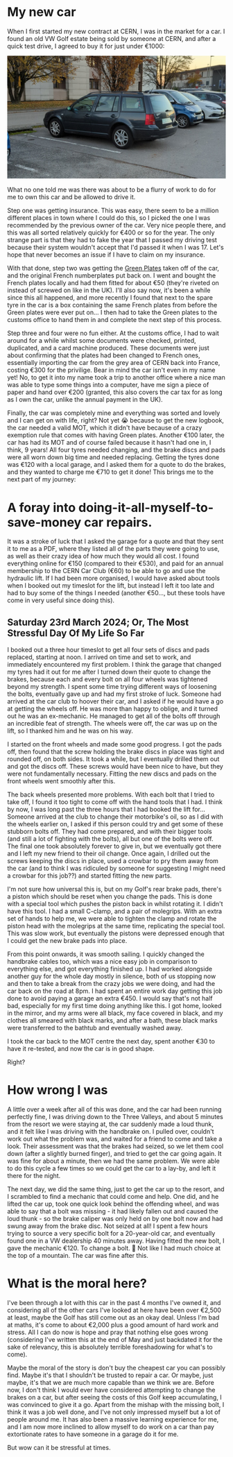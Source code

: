 [//]: # (My foray into the world of cars)
[//]: # (08/04/2024)
# My new car

When I first started my new contract at CERN, I was in the market for a car.  I found an old VW Golf estate being sold by someone at CERN, and after a quick test drive, I agreed to buy it for just under €1000:

![](https://raw.githubusercontent.com/vtrodd/blogposts/master/content/car.jpg)

What no one told me was there was about to be a flurry of work to do for me to own this car and be allowed to drive it.

Step one was getting insurance. This was easy, there seem to be a million different places in town where I could do this, so I picked the one I was recommended by the previous owner of the car.  Very nice people there, and this was all sorted relatively quickly for €400 or so for the year.  The only strange part is that they had to fake the year that I passed my driving test because their system wouldn't accept that I'd passed it when I was 17. Let's hope that never becomes an issue if I have to claim on my insurance.

With that done, step two was getting the [Green Plates](https://admin-eguide.web.cern.ch/en/procedure/green-plates) taken off of the car, and the original French numberplates put back on.  I went and bought the French plates locally and had them fitted for about €50 (they're riveted on instead of screwed on like in the UK).  I'll also say now, it's been a while since this all happened, and more recently I found that next to the spare tyre in the car is a box containing the same French plates from before the Green plates were ever put on...  I then had to take the Green plates to the customs office to hand them in and complete the next step of this process.

Step three and four were no fun either.  At the customs office, I had to wait around for a while whilst some documents were checked, printed, duplicated, and a card machine produced.  These documents were just about confirming that the plates had been changed to French ones, essentially importing the car from the grey area of CERN back into France, costing €300 for the privilige.  Bear in mind the car isn't even in my name yet!  No, to get it into my name took a trip to another office where a nice man was able to type some things into a computer, have me sign a piece of paper and hand over €200 (granted, this also covers the car tax for as long as I own the car, unlike the annual payment in the UK).

Finally, the car was completely mine and everything was sorted and lovely and I can get on with life, right?  Not yet 😭 because to get the new logbook, the car needed a valid MOT, which it didn't have because of a crazy exemption rule that comes with having Green plates.  Another €100 later, the car has had its MOT and of course failed because it hasn't had one in, I think, 9 years!  All four tyres needed changing, and the brake discs and pads were all worn down big time and needed replacing.  Getting the tyres done was €120 with a local garage, and I asked them for a quote to do the brakes, and they wanted to charge me €710 to get it done!  This brings me to the next part of my journey:

# A foray into doing-it-all-myself-to-save-money car repairs.

It was a stroke of luck that I asked the garage for a quote and that they sent it to me as a PDF, where they listed all of the parts they were going to use, as well as their crazy idea of how much they would all cost.  I found everything online for €150 (compared to their €530), and paid for an annual membership to the CERN Car Club (€60) to be able to go and use the hydraulic lift.  If I had been more organised, I would have asked about tools when I booked out my timeslot for the lift, but instead I left it too late and had to buy some of the things I needed (another €50..., but these tools have come in very useful since doing this).

## Saturday 23rd March 2024; Or, The Most Stressful Day Of My Life So Far

I booked out a three hour timeslot to get all four sets of discs and pads replaced, starting at noon.  I arrived on time and set to work, and immediately encountered my first problem.  I think the garage that changed my tyres had it out for me after I turned down their quote to change the brakes, because each and every bolt on all four wheels was tightened beyond my strength.  I spent some time trying different ways of loosening the bolts, eventually gave up and had my first stroke of luck.  Someone had arrived at the car club to hoover their car, and I asked if he would have a go at getting the wheels off.  He was more than happy to oblige, and it turned out he was an ex-mechanic. He managed to get all of the bolts off through an incredible feat of strength.  The wheels were off, the car was up on the lift, so I thanked him and he was on his way.

I started on the front wheels and made some good progress.  I got the pads off, then found that the screw holding the brake discs in place was tight and rounded off, on both sides.  It took a while, but I eventually drilled them out and got the discs off.  These screws would have been nice to have, but they were not fundamentally necessary.  Fitting the new discs and pads on the front wheels went smoothly after this.

The back wheels presented more problems.  With each bolt that I tried to take off, I found it too tight to come off with the hand tools that I had.  I think by now, I was long past the three hours that I had booked the lift for...  Someone arrived at the club to change their motorbike's oil, so as I did with the wheels earlier on, I asked if this person could try and get some of these stubborn bolts off.  They had come prepared, and with their bigger tools (and still a lot of fighting with the bolts), all but one of the bolts were off.  The final one took absolutely forever to give in, but we eventually got there and I left my new friend to their oil change.  Once again, I drilled out the screws keeping the discs in place, used a crowbar to pry them away from the car (and to think I was ridiculed by someone for suggesting I might need a crowbar for this job??) and started fitting the new parts.

I'm not sure how universal this is, but on my Golf's rear brake pads, there's a piston which should be reset when you change the pads.  This is done with a special tool which pushes the piston back in whilst rotating it.  I didn't have this tool.  I had a small C-clamp, and a pair of molegrips.  With an extra set of hands to help me, we were able to tighten the clamp and rotate the piston head with the molegrips at the same time, replicating the special tool.  This was slow work, but eventually the pistons were depressed enough that I could get the new brake pads into place.

From this point onwards, it was smooth sailing.  I quickly changed the handbrake cables too, which was a nice easy job in comparison to everything else, and got everything finished up.  I had worked alongside another guy for the whole day mostly in silence, both of us stopping now and then to take a break from the crazy jobs we were doing, and had the car back on the road at 8pm.  I had spent an entire work day getting this job done to avoid paying a garage an extra €450.  I would say that's not half bad, especially for my first time doing anything like this.  I got home, looked in the mirror, and my arms were all black, my face covered in black, and my clothes all smeared with black marks, and after a bath, these black marks were transferred to the bathtub and eventually washed away.

I took the car back to the MOT centre the next day, spent another €30 to have it re-tested, and now the car is in good shape.

Right?

# How wrong I was

A little over a week after all of this was done, and the car had been running perfectly fine, I was driving down to the Three Valleys, and about 5 minutes from the resort we were staying at, the car suddenly made a loud thunk, and it felt like I was driving with the handbrake on.  I pulled over, couldn't work out what the problem was, and waited for a friend to come and take a look.  Their assessment was that the brakes had seized, so we let them cool down (after a slightly burned finger), and tried to get the car going again.  It was fine for about a minute, then we had the same problem.  We were able to do this cycle a few times so we could get the car to a lay-by, and left it there for the night.

The next day, we did the same thing, just to get the car up to the resort, and I scrambled to find a mechanic that could come and help.  One did, and he lifted the car up, took one quick look behind the offending wheel, and was able to say that a bolt was missing - it had likely fallen out and caused the loud thunk - so the brake caliper was only held on by one bolt now and had swung away from the brake disc.  Not seized at all!  I spent a few hours trying to source a very specific bolt for a 20-year-old car, and eventually found one in a VW dealership 40 minutes away.  Having fitted the new bolt, I gave the mechanic €120.  To change a bolt.  🥲  Not like I had much choice at the top of a mountain.  The car was fine after this.

# What is the moral here?

I've been through a lot with this car in the past 4 months I've owned it, and considering all of the other cars I've looked at here have been over €2,500 at least, maybe the Golf has still come out as an okay deal.  Unless I'm bad at maths, it's come to about €2,000 plus a good amount of hard work and stress.  All I can do now is hope and pray that nothing else goes wrong (considering I've written this at the end of May and just backdated it for the sake of relevancy, this is absolutely terrible foreshadowing for what's to come).  

Maybe the moral of the story is don't buy the cheapest car you can possibly find.  Maybe it's that I shouldn't be trusted to repair a car.  Or maybe, just maybe, it's that we are much more capable than we think we are.  Before now, I don't think I would ever have considered attempting to change the brakes on a car, but after seeing the costs of this Golf keep accumulating, I was convinced to give it a go.  Apart from the mishap with the missing bolt, I think it was a job well done, and I've not only impressed myself but a lot of people around me.  It has also been a massive learning experience for me, and I am now more inclined to allow myself to do work on a car than pay extortionate rates to have someone in a garage do it for me.

But wow can it be stressful at times.